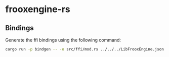 # frooxengine-rs

## Bindings

Generate the ffi bindings using the following command:

```sh
cargo run -p bindgen -- -o src/ffi/mod.rs ../../../LibFrooxEngine.json
```
